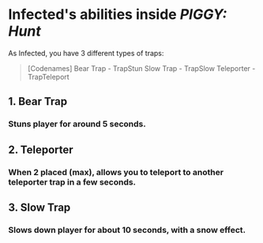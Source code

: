 # Infected's abilities inside *PIGGY: Hunt*

As Infected, you have 3 different types of traps:

> [Codenames]
> Bear Trap - TrapStun
> Slow Trap - TrapSlow
> Teleporter - TrapTeleport

## 1. Bear Trap
### Stuns player for around 5 seconds.

## 2. Teleporter
### When 2 placed (max), allows you to teleport to another teleporter trap in a few seconds.

## 3. Slow Trap
### Slows down player for about 10 seconds, with a snow effect.
